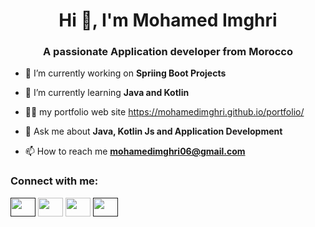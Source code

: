 <h1 align="center">Hi 👋, I'm Mohamed Imghri</h1>
<h3 align="center">A passionate Application developer from Morocco</h3>


- 🔭 I’m currently working on **Spriing Boot Projects**

- 🌱 I’m currently learning **Java and Kotlin**

- 👨‍💻  my portfolio web site  https://mohamedimghri.github.io/portfolio/

- 💬 Ask me about **Java, Kotlin Js and Application Development**

- 📫 How to reach me **mohamedimghri06@gmail.com**



<h3 align="left">Connect with me:</h3>
<p align="left">
<a href="" target="blank"><img align="center" src="https://raw.githubusercontent.com/rahuldkjain/github-profile-readme-generator/master/src/images/icons/Social/facebook.svg" alt="" height="30" width="40" /></a>
<a href="https://www.linkedin.com/in/mohamed-imghri-b6a251342/" target="blank"><img align="center" src="https://raw.githubusercontent.com/rahuldkjain/github-profile-readme-generator/master/src/images/icons/Social/linked-in-alt.svg" alt="" height="30" width="40" /></a>
<a href="https://www.instagram.com/mohameed.im/" target="blank"><img align="center" src="https://raw.githubusercontent.com/rahuldkjain/github-profile-readme-generator/master/src/images/icons/Social/instagram.svg" alt="" height="30" width="40" /></a>
<a href="" target="blank"><img align="center" src="https://raw.githubusercontent.com/rahuldkjain/github-profile-readme-generator/master/src/images/icons/Social/hashnode.svg" alt="" height="30" width="40" /></a>
</p>

